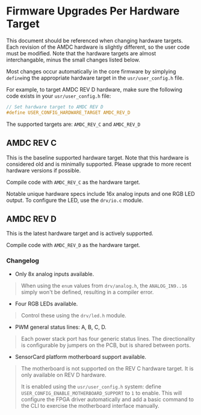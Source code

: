 # Firmware Upgrades Per Hardware Target

This document should be referenced when changing hardware targets. Each revision of the AMDC hardware is slightly different, so the user code must be modified. Note that the hardware targets are almost interchangable, minus the small changes listed below.

Most changes occur automatically in the core firmware by simplying `define`ing the appropriate hardware target in the `usr/user_config.h` file.

For example, to target AMDC REV D hardware, make sure the following code exists in your `usr/user_config.h` file:

```C
// Set hardware target to AMDC REV D
#define USER_CONFIG_HARDWARE_TARGET AMDC_REV_D
```

The supported targets are: `AMDC_REV_C` and `AMDC_REV_D`

## AMDC REV C

This is the baseline supported hardware target. Note that this hardware is considered old and is minimally supported. Please upgrade to more recent hardware versions if possible.

Compile code with `AMDC_REV_C` as the hardware target.

Notable unique hardware specs include 16x analog inputs and one RGB LED output. To configure the LED, use the `drv/io.c` module.

## AMDC REV D

This is the latest hardware target and is actively supported.

Compile code with `AMDC_REV_D` as the hardware target.

### Changelog

- Only 8x analog inputs available.
> When using the `enum` values from `drv/analog.h`, the `ANALOG_IN9..16` simply won't be defined, resulting in a compiler error.

- Four RGB LEDs available.
> Control these using the `drv/led.h` module.

- PWM general status lines: A, B, C, D.
> Each power stack port has four generic status lines. The directionality is configurable by jumpers on the PCB, but is shared between ports.

- SensorCard platform motherboard support available.
> The motherboard is not supported on the REV C hardware target. It is only available on REV D hardware.
>
> It is enabled using the `usr/user_config.h` system: define `USER_CONFIG_ENABLE_MOTHERBOARD_SUPPORT` to `1` to enable. This will configure the FPGA driver automatically and add a basic command to the CLI to exercise the motherboard interface manually.
